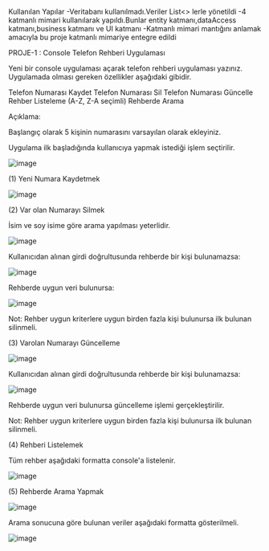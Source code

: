 Kullanılan Yapılar
-Veritabanı kullanılmadı.Veriler List<> lerle yönetildi
-4 katmanlı mimari kullanılarak yapıldı.Bunlar entity katmanı,dataAccess katmanı,business katmanı ve UI katmanı
-Katmanlı mimari mantığını anlamak amacıyla bu proje katmanlı mimariye entegre edildi


PROJE-1 : Console Telefon Rehberi Uygulaması


Yeni bir console uygulaması açarak telefon rehberi uygulaması yazınız. Uygulamada olması gereken özellikler aşağıdaki gibidir.



Telefon Numarası Kaydet
Telefon Numarası Sil
Telefon Numarası Güncelle
Rehber Listeleme (A-Z, Z-A seçimli)
Rehberde Arama


Açıklama:



Başlangıç olarak 5 kişinin numarasını varsayılan olarak ekleyiniz.


Uygulama ilk başladığında kullanıcıya yapmak istediği işlem seçtirilir.

![image](https://user-images.githubusercontent.com/37384522/150193961-674933a0-e1ea-4ed8-8f53-154bcb7abdde.png)

(1) Yeni Numara Kaydetmek

![image](https://user-images.githubusercontent.com/37384522/150194349-55672e87-4f2d-4736-9c8b-d7d988ab4fd2.png)


(2) Var olan Numarayı Silmek


İsim ve soy isime göre arama yapılması yeterlidir.

![image](https://user-images.githubusercontent.com/37384522/150194367-643e5e59-62cf-404d-81e4-8bbbd01b556b.png)

Kullanıcıdan alınan girdi doğrultusunda rehberde bir kişi bulunamazsa:

![image](https://user-images.githubusercontent.com/37384522/150194381-f876d207-fb7e-4d2e-80cd-f893db32110d.png)

Rehberde uygun veri bulunursa:

![image](https://user-images.githubusercontent.com/37384522/150194449-4da80ac8-adba-491a-bc05-50f826b91e40.png)



Not: Rehber uygun kriterlere uygun birden fazla kişi bulunursa ilk bulunan silinmeli.


(3) Varolan Numarayı Güncelleme

![image](https://user-images.githubusercontent.com/37384522/150194136-8906fd39-276e-438a-b039-1377588ba5f0.png)

Kullanıcıdan alınan girdi doğrultusunda rehberde bir kişi bulunamazsa:

![image](https://user-images.githubusercontent.com/37384522/150194157-8b029252-e218-48eb-b66d-bbc3e9d94bdb.png)

Rehberde uygun veri bulunursa güncelleme işlemi gerçekleştirilir.



Not: Rehber uygun kriterlere uygun birden fazla kişi bulunursa ilk bulunan silinmeli.


(4) Rehberi Listelemek


Tüm rehber aşağıdaki formatta console'a listelenir.

![image](https://user-images.githubusercontent.com/37384522/150194182-b39ccd75-e485-4ab4-b3de-92489be817c0.png)

(5) Rehberde Arama Yapmak

![image](https://user-images.githubusercontent.com/37384522/150194204-fb6ab851-8d09-44a6-9d79-e4d4274b710c.png)

Arama sonucuna göre bulunan veriler aşağıdaki formatta gösterilmeli.

![image](https://user-images.githubusercontent.com/37384522/150194234-e76e75dd-7697-497f-9a34-8027acdfa143.png)





